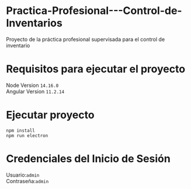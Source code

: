 # Practica-Profesional---Control-de-Inventarios
Proyecto de la práctica profesional supervisada para el control de\
inventario
# Requisitos para ejecutar el proyecto
Node Version `14.16.0`\
Angular Version `11.2.14`

# Ejecutar proyecto
`npm install` \
`npm run electron`


# Credenciales del Inicio de Sesión
Usuario:`admin` \
Contraseña:`admin`